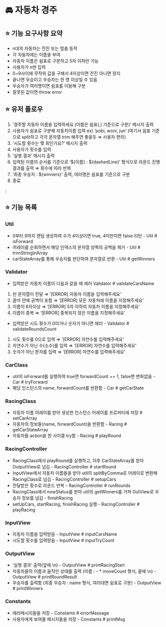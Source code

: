 # 🚘 자동차 경주

## ⭐ 기능 요구사항 요약

- n대의 자동차는 전진 또는 멈춤 동작
- 각 자동차에는 이름을 부여
- 자동차 이름은 쉼표로 구분하고 5자 이하만 가능
- 사용자가 n번 입력
- 0~9사이에 무작위 값을 구해서 4이상이면 전진 아니면 정지
- 끝나면 우승이고 우승자는 한 명 이상일 수 있음
- 우승자가 여러명이면 쉼표를 이용해 구분
- 잘못된 값이면 throw error

## ⭐ 유저 플로우

1. ‘경주할 자동차 이름을 입력하세요.(이름은 쉼표(,) 기준으로 구분)’ 메시지 출력
2. 사용자가 쉼표로 구분해 자동차이름 입력 ex) ‘pobi, woni, jun’ (여기서 쉼표 기준으로 split하고 각각 문자열 trim 해주면 좋을듯 ⇒ 사용자 편의)
3. ‘시도할 횟수는 몇 회인가요?’ 메시지 출력
4. 사용자가 횟수를 입력
5. ‘실행 결과’ 메시지 출력
6. 입력된 이름의 순서를 기준으로 ‘${이름} : ${dashedLine}’ 형식으로 라운드 진행 결과를 출력 ⇒ 횟수에 따라 반복
7. ‘최종 우승자 : ${winners}’ 출력, 여러명은 쉼표를 기준으로 구분
8. 종료

:

## ⭐ 기능 목록

### Util

- 0부터 9까지 랜덤 생성하여 수가 4이상이면 true, 4미만이면 false 리턴 - Util # isForward
- 어레이를 순회하면서 해당 인덱스의 문자열 양쪽의 공백을 제거 - Util # trimStringInArray
- carStateArray를 통해 우승자를 판단하여 문자열로 반환 - Util # getWinners

### Validator

- 입력받은 자동차 이름이 다음과 같을 때 에러 Validator # validateCarsName
1. 빈 문자열이 전달 ⇒ ‘[ERROR] 자동차 이름을 입력해주세요’
2. 콤마 안에 공백이 포함 ⇒ ‘[ERROR] 모든 자동차에 이름을 지정해주세요’
3. 이름이 6자이상 ⇒ ‘[ERROR] 5자 이하의 자동차 이름을 지정해주세요’
4. 이름이 중복 ⇒ ‘[ERROR] 중복되지 않은 이름을 지정해주세요’

- 입력받은 시도 횟수가 0이거나 숫자가 아니면 에러 - Validator # validateRoundsCount
1. 시도 횟수를 0으로 입력 ⇒ ‘[ERROR] 자연수를 입력해주세요’
2. 자연수가 아닌 수(소수)를 입력 ⇒ ‘[ERROR] 자연수를 입력해주세요’
3. 숫자가 아닌 문자를 입력 ⇒ ‘[ERROR] 자연수를 입력해주세요’

### CarClass

- util의 isForward를 실행하여 true면 forwardCount += 1, false면 변화없음 - Car # tryForward
- 해당 인스턴스의 name, forwardCount를 반환함 - Car # getCarState

### RacingClass

- 자동차 이름 어레이를 받아 생성한 인스턴스 어레이를 프로퍼티에 저장 # setCarArray
- 자동차의 정보들(name, forwardCount)을 반환함 - Racing # getCarStateArray
- 자동차들 action을 한 사이클 try함 - Racing # playRound

### RacingController

- RacingClass에서 playRound를 실행하고, 이후 CarStateArray를 받아 OutputView로 넘김 - RacingController # startRound
- InputView에서 자동차 이름들을 받아 util의 splitByComma로 어레이로 변환해 RacingClass로 넘김 - RacingController # setupCars
- 전달받은 횟수로 라운드 반복 - RacingController # runRounds
- RacingClass에서 nowStatus를 받아 util의 getWinners를 거쳐 OutView로 우승자 정보를 넘김 - finishRacing
- setUpCars, startRacing, finishRacing 실행 - RacingController # playRacing

### InputView

- 자동차 이름을 입력받음 - InputView # inputCarsName
- 시도할 횟수를 입력받음 - InputView # inputTryCount

### OutputView

- ‘실행 결과’ 출력(앞에 \n) - OutputView # printRacingStart
- 자동차들의 이름과 움직인 상태를 출력 (이름 : - * moveCount 형식, 끝에 \n) - OutputView # printRoundResult
- 우승자를 출력함 (최종 우승자 : name 형식, 여러대면 쉼표로 구분) - OutputView # printWinners

### Constants

- 에러메시지들을 저장 - Constants # errorMassage
- 사용자에게 보여줄 메시지들을 저장 - Constants # printMsg
